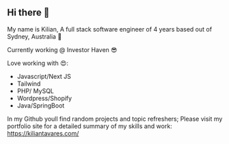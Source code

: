 ## Hi there 👋

My name is Kilian, A full stack software engineer of 4 years based out of Sydney, Australia 🦘

Currently working @ Investor Haven 😎

Love working with 😍:
- Javascript/Next JS
- Tailwind
- PHP/ MySQL
- Wordpress/Shopify
- Java/SpringBoot

In my Github youll find random projects and topic refreshers; Please visit my portfolio site for a detailed summary of my skills and work: https://kiliantavares.com/
